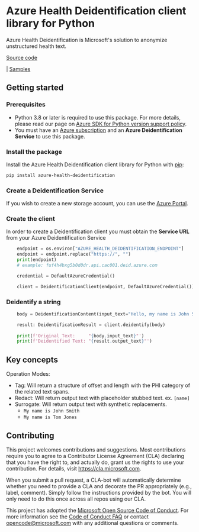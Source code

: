 # Azure Health Deidentification client library for Python
Azure Health Deidentification is Microsoft's solution to anonymize unstructured health text.

[Source code](https://github.com/Azure/azure-sdk-for-python/tree/main/sdk/healthdataaiservices/azure-health-deidentification/azure/health/deidentification)
<!-- TODO: | [Package (PyPI)](https://pypi.org/project/azure-health-deidentification/) -->
<!-- TODO: | [API reference documentation](https://aka.ms/azsdk-python-storage-blob-ref) -->
| [Samples](https://github.com/Azure/azure-sdk-for-python/tree/main/sdk/healthdataaiservices/azure-health-deidentification/samples)


## Getting started

### Prerequisites
* Python 3.8 or later is required to use this package. For more details, please read our page on [Azure SDK for Python version support policy](https://github.com/Azure/azure-sdk-for-python/wiki/Azure-SDKs-Python-version-support-policy).
* You must have an [Azure subscription](https://azure.microsoft.com/free/) and an
**Azure Deidentification Service** to use this package.

### Install the package
Install the Azure Health Deidentification client library for Python with [pip](https://pypi.org/project/pip/):

```bash
pip install azure-health-deidentification
```

### Create a Deidentification Service
If you wish to create a new storage account, you can use the
[Azure Portal](https://docs.microsoft.com/azure/storage/common/storage-quickstart-create-account?tabs=azure-portal).

### Create the client
In order to create a Deidentification client you must obtain the **Service URL** from your Azure Deidentification Service

```python
    endpoint = os.environ["AZURE_HEALTH_DEIDENTIFICATION_ENDPOINT"]
    endpoint = endpoint.replace("https://", "")
    print(endpoint)
    # example: fuf4h4bxg5b0d0dr.api.cac001.deid.azure.com

    credential = DefaultAzureCredential()

    client = DeidentificationClient(endpoint, DefaultAzureCredential())
```

### Deidentify a string

```python
    body = DeidentificationContent(input_text="Hello, my name is John Smith.")

    result: DeidentificationResult = client.deidentify(body)
    
    print(f'Original Text:     "{body.input_text}"')
    print(f'Deidentified Text: "{result.output_text}"')
```

## Key concepts
Operation Modes:
- Tag: Will return a structure of offset and length with the PHI category of the related text spans.
- Redact: Will return output text with placeholder stubbed text. ex. `[name]`
- Surrogate: Will return output text with synthetic replacements.
  - `My name is John Smith`
  - `My name is Tom Jones`

## Contributing
This project welcomes contributions and suggestions.  Most contributions require you to agree to a Contributor License Agreement (CLA) declaring that you have the right to, and actually do, grant us the rights to use your contribution. For details, visit https://cla.microsoft.com.

When you submit a pull request, a CLA-bot will automatically determine whether you need to provide a CLA and decorate the PR appropriately (e.g., label, comment). Simply follow the instructions provided by the bot. You will only need to do this once across all repos using our CLA.

This project has adopted the [Microsoft Open Source Code of Conduct](https://opensource.microsoft.com/codeofconduct/). For more information see the [Code of Conduct FAQ](https://opensource.microsoft.com/codeofconduct/faq/) or contact [opencode@microsoft.com](mailto:opencode@microsoft.com) with any additional questions or comments.